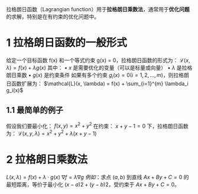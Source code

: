 拉格朗日函数（Lagrangian function）用于**拉格朗日乘数法**，通常用于**优化问题**的求解，特别是在有约束的优化问题中。
# 1 **拉格朗日函数的一般形式**
给定一个目标函数 f(x) 和一个等式约束 g(x) = 0，拉格朗日函数的形式为：
$\mathcal{L}(x, \lambda) = f(x) + \lambda g(x)$
其中：
• $x$ 是需要优化的变量（可以是标量或向量）
• $\lambda$ 是拉格朗日乘数
• $g(x)$ 是约束条件
如果有多个约束 $g_i(x) = 0(i = 1,2,\dots,m)$，则拉格朗日函数扩展为：
$\mathcal{L}(x, \lambda) = f(x) + \sum_{i=1}^{m} \lambda_i g_i(x)$
## 1.1 **最简单的例子**
假设我们要最小化：
$f(x, y) = x^2 + y^2$
在约束：
$x + y - 1 = 0$
下，拉格朗日函数为：
$\mathcal{L}(x, y, \lambda) = x^2 + y^2 + \lambda (x + y - 1)$

# 2 拉格朗日乘数法
$L(x,λ)=f(x)+λ⋅g(x)$
$∇f=λ∇g$
_例如_：求点 $(a,b)$ 到直线 $Ax+By+C=0$ 的最短距离，等价于最小化 $(x−a)2+(y−b)2$​，受约束于 $Ax+By+C=0$。
